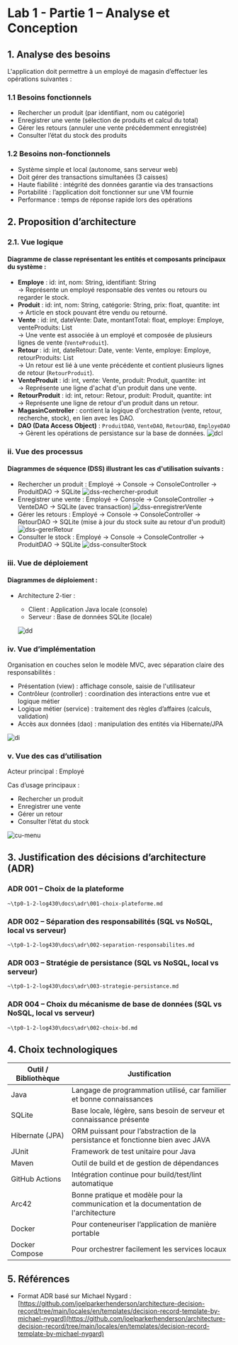 #  Lab 1 - Partie 1 – Analyse et Conception

## 1. Analyse des besoins
L'application doit permettre à un employé de magasin d’effectuer les opérations suivantes :
### 1.1 Besoins fonctionnels
* Rechercher un produit (par identifiant, nom ou catégorie)
* Enregistrer une vente (sélection de produits et calcul du total)
* Gérer les retours (annuler une vente précédemment enregistrée)
* Consulter l’état du stock des produits

### 1.2 Besoins non-fonctionnels
* Système simple et local (autonome, sans serveur web)
* Doit gérer des transactions simultanées (3 caisses)
* Haute fiabilité : intégrité des données garantie via des transactions
* Portabilité : l’application doit fonctionner sur une VM fournie
* Performance : temps de réponse rapide lors des opérations

## 2. Proposition d’architecture
### 2.1. Vue logique
#### Diagramme de classe représentant les entités et composants principaux du système :
- **Employe** : id: int, nom: String, identifiant: String  
  → Représente un employé responsable des ventes ou retours ou regarder le stock.
- **Produit** : id: int, nom: String, catégorie: String, prix: float, quantite: int  
  → Article en stock pouvant être vendu ou retourné.
- **Vente** : id: int, dateVente: Date, montantTotal: float, employe: Employe, venteProduits: List<VenteProduit>  
  → Une vente est associée à un employé et composée de plusieurs lignes de vente (`VenteProduit`).
- **Retour** : id: int, dateRetour: Date, vente: Vente, employe: Employe, retourProduits: List<RetourProduit>  
  → Un retour est lié à une vente précédente et contient plusieurs lignes de retour (`RetourProduit`).
- **VenteProduit** : id: int, vente: Vente, produit: Produit, quantite: int  
  → Représente une ligne d'achat d'un produit dans une vente.
- **RetourProduit** : id: int, retour: Retour, produit: Produit, quantite: int  
  → Représente une ligne de retour d'un produit dans un retour.
- **MagasinController** : contient la logique d'orchestration (vente, retour, recherche, stock), en lien avec les DAO.
- **DAO (Data Access Object)** : `ProduitDAO`, `VenteDAO`, `RetourDAO`, `EmployeDAO`  
  → Gèrent les opérations de persistance sur la base de données.
![dcl](https://img.plantuml.biz/plantuml/svg/hLVDRjiu4BuRy3iGliJUneTYRqPZj4XoQD5itRYREokFLUvIea9IGOjYtsMFSSzz0xrOXp-YI5kAZQ08ajZ3cMzcllaHzLffAdLTyF58Cys1N36QIreKG3P0CawL0Z8dwszADuzE-2V9A4EnGlaDpQbY9LbzM9FfNGs4YvpTrp0RZyQZCt9nSK6kImHkTefKafKPgoX7IpmOZomwkIugBhu1-JuU4KHa6x8WhDJkMoaA_BhMQ9gtvu20MqPBdPxCpTyN90VzTZETTI1Mz9SehApJzve1R3hhJlypqRleLb9iQgPFZIwZ6d8X6Up9CVUlADfoGRtjVKqDCH3XFIU3ozPXt-4AlLfvy6l57xthpaUKy1qoCb2C3VfonmloNcIKNw707HMYr0ZwIMZAqpp1btVH5jg97moE9rSPFARqgxj8k3nEoLKRZpr98hBdDr5GFJJuUEn959izYoDH3hudm8YsMz2YbiEy-VC3uXuydnRvISQaHTYdx3QMdiYPinaWhICqX7IKhJOe1rn2nDX-VFkTzkHyzP1JUVr5EvdFcwQXB3seFOaS71-R9C_-R6JR0axtj-OJbRH3Vsv6RczVlVaGhsblQwJV7O24x0j8yxkY4cDgiptmb2YQFHRlpT0fSG_lsNHBxd2_3jWNeBM4D--GYhKMsR_J0wBFSNtN3y0vV4p8De0FWcqS3jrkcOd2kEXP27kDdRJsYLH53GYbX1nX9KZNeCa0f87Xt6Or1-cscyzENOUQcWrnGwjN8Tkt2963N1gOZQW_S-Xfu1DZZdii2jftuLwZft5ZstqIjNeFVbiSx8fqIVXLSs9SoM8whUsyoJBf_KjySiZc9mTC8ve1Vzknfm8RH_R4vCTDPRGimP2mTfzI5WugVKGV2nVeFQAQYLBLN8Fl-oUrvmFzNUqzPTesxsmZicw1KytGgwFgp5UXsP5QCyxm_eZNognZT3nghtpp-RA7qqLhvrpyRRzO3tZxL7OlLLGUW1u26VXeRM7RDplUFEPuJPLmNpS_p9HKxQRgjm-J75lde6muTZpLa6atKNssRaW6ZQE-xxC6Jx5o70N6ORk5JADYnMl5a1VbWoIWEvSj_vEN4-jiyiU4j1UxWB3irmiN6LfhNCJAAfeO702wyHgSDJiWpV-axi8TZvnM0CJ_r-6w8viTnL8RCrDWnFLG_UfQKlDY4PHD4Du0aRRDJaAP0Re7Vv60hzZBr6xR7k2MW4e2FXQ6iZ8jnr0M4SnPZbSUysOKUkaCgPhF9yQkn6fDyFCvRcoPtda2QYjG26vxF1D59HIpKsNGF0xk894nDsmEBpl3Xa02b65PVFu75Lc9xL91kS5Cpqc1hsgMWWZI82g1_eBDr6WWZPZQ3EyUZ7W8ObwFcaS91TZ824QBsdkapEAoOjvTFwt2GpVmbbQrrKvvMFXMBKCPBh_GU_DsQQWEToQJkgEawxHGWiI_ST7MEOaf0-ya3U2ullbvZGpPD-TV)


### ii. Vue des processus
#### Diagrammes de séquence (DSS) illustrant les cas d'utilisation suivants :
* Rechercher un produit : Employé → Console → ConsoleController → ProduitDAO → SQLite
![dss-rechercher-produit](https://img.plantuml.biz/plantuml/svg/VLB1Qi904Bq7yWz3JdeelKiHfHPAiMWRw7sDOpkmxeRPIKjl_OT-XT_Xd_HBEZ6xeX8yBBF9l3VlpKicGGnBixLv9YGMOLQMyFVp2wzOVI2t1ne7DVjrGv9dUMOgyGmFszhwRyopMkbKKMsSG77lNV0wPF16-3Kim0I8h_g1MeIzjSW96nyluCjEVZPT771QysnjnAnCG2ZAbpa95gsvQ0jknaaOHX0C1U95BUJTCxfcu0zNxPJ2vDw7UPR07I-QK00VKuWM-hc9e7JrTiRh8RGGHNQsjV591fwMqzj7MY4x8nfMx9tC4z-mGx0OqiS8mFjTrTJx7QjqGAigdLYKk5pco1l1d8BSnPN6vokSHNULqYMc-9Jw2CncGoTfXK4Qe6jFqAqFFze_)
* Enregistrer une vente : Employé → Console → ConsoleController → VenteDAO → SQLite (avec transaction)
![dss-enregistrerVente](https://img.plantuml.biz/plantuml/svg/fL9DIyD04Bq7yX-6N4nHyLwajDY2IC5AeVTjEz6HxMwOdLIy-H_yX_uI9zcD7sqzUThDlZTlthp9E8XXQNOspuJ48aoNI_XuUuUPOtoa88mCZKFOenFCipmp6_4Cirrj_Qi-r5fE6wgD4oXkl0jUHSeLuSkW01CWFPqcwY7ihKNkkUdpWBvgcqydznrBpppR6Z5h4n2AvSES18lMMZ85bwE-BGmX60h42_RRXYIKTReeCjVnhXCm6kHPNnFBanFbuNSKdP4_DIu0auDX7r2KxRLKMTt_Nx8LKQqukY9xCd2tc5pTqXhPcNPH2JlH4Qo9suHpO1JViAxNdldrCmgiufgx1eSvnA9Xp_avrw_4ZtanLYNDleOnLKMR9sH5A-AT4VAkx2frlZ6wRVTFVW80)
* Gérer les retours : Employé → Console → ConsoleController → RetourDAO → SQLite (mise à jour du stock suite au retour d'un produit)
![dss-gererRetour](https://img.plantuml.biz/plantuml/svg/hLBDIWD13Bulx3k4FRLGyLwajDYYIC7QGk_JRQhHtPabawruynry0Qy-Hz_49p7RcHKjUn4y3279b-_Bpuoz69QwBD94I0g4wMe5dwzlS7NuO6IeBJ2AgpbDqiJauXXcPLMu5qoJIYiffyfOWUpIMU-qlhScVEvdO3p4K3TGZR0h2kGM6zqJ-FAeFftS7c5gqsHhn6oCHyXMTtCIp9hUObTmDcfrOGZUa2SE5BqzMcc2wyOEe6AthKcyHkRavM8H_54_JLg2m1NxKfomKRa_yWq0Osl3TdL1ekLL5HrBisWPxxMK_qUY8LNki2FDxCd0pM9oVaqRP6j43nDp7Hs0ZXyE3oXGwZkymsFZQiABov-YmEcEOj4Gbl7R_9pqrt6wa67j2fjz3sHsEyeVa3Mx8owDaBEzKAj3Zj5kZx_t2m00)
* Consulter le stock : Employé → Console → ConsoleController → ProduitDAO → SQLite
![dss-consulterStock](https://img.plantuml.biz/plantuml/svg/ZPB1IiGm48RlWRp3qDFkGRplGNPn1H71bOBtj9d5OTEa9bF5c-_WK_WSlebFuhHDX5r4F8NCVF_adxzT9pQHXyvfnSGEOLlNyFNs3fV1fy4nHf1Yuj0UjDBAj1mYN7Mz2w-eLIzQQgatdg4Q5K7WnGFXox82ao2NVWVbu1YSmrZOV3t1Tp7OWNYxkPiuERMoXarZ4a9LtzyIOpMQoxRWxA8y32kms1blCTRZ2WkoUPfqoFDIgqBEekn0kctP_mzXeKKhhluZ6Z6XPzDIVIO3DxlD-JKr6BrXYIhtVcP6v314Z-0CF0sI2F7d1rXAVV3KZE5EGq_zJvziVlVOwr4wfzGSXI0bonMO_PxQnxBI9915rkZjzDTy0m00)

### iii. Vue de déploiement
#### Diagrammes de déploiement :
* Architecture 2-tier :
    * Client : Application Java locale (console)
    * Serveur : Base de données SQLite (locale)
    
    ![dd](https://img.plantuml.biz/plantuml/svg/ZL3DIiD04Bu7yWuVEIL853nwa4OzI36qMkZ9osGpwCB-XCss7aJm7Nm9-nnv4v_4sRRYjR2x0_lzpSniZ1JYnfeyYpeQnfscbq3MCdevqsumNhDb5_7p-OKcg5STMSLDO5pMKNF8ipnpNiX5Im8wnbQB8ninAzSjZ5Tak2hmdcT0kWTsCmn6AuhQEomNAvHpsX9klHlzFnrGtWxUfVpYY46KpwvinSNW36lDRr84ZC5BQAYAfFn8VG4zHUfebBoRzAQPl7FJZaUi7Xza574wxxj3bv9AV_zvjdSuFHHrVNtKuWgDKjFtAAiWB9vQbFUwu-18i0lCbqsLl6Vi-ltcVm40)

### iv. Vue d’implémentation
Organisation en couches selon le modèle MVC, avec séparation claire des responsabilités :

* Présentation (view) : affichage console, saisie de l'utilisateur
* Contrôleur (controller) : coordination des interactions entre vue et logique métier
* Logique métier (service) : traitement des règles d’affaires (calculs, validation)
* Accès aux données (dao) : manipulation des entités via Hibernate/JPA

![di](https://img.plantuml.biz/plantuml/svg/XPB1IiGm48RlXRp3i2T5jYXwyY0hrQEiUEWzD4C9JZ8bcIeYmhw39n_1v_1DzabCks2xRkcUmloJVF_yGrPHT93MaSh42Y6KBOBPRhwiQ-Zdsw4NBPOzR3UVi0wrzZRk18CH79kMqddoK1Pm1dUtwrELgQpHrREk4HOLkvoulheypwMvo5yilYxWNMK05UaOeM0VcR1Ckie-vfvMx2Km4OOfGF7NFO990oFj4Hv3oc1b4CeK6OVo2ONRCDJtQI_yXaTyZEOfbxIWVqPxoiwhbthwQ3smNDuSfeLhi0aITDqbE6ntZyRMqpU6GQRxex5cBMRvy_0kxGgzwJ_YBm00)

### v. Vue des cas d’utilisation

Acteur principal : Employé 

Cas d’usage principaux :
* Rechercher un produit
* Enregistrer une vente
* Gérer un retour
* Consulter l’état du stock

![cu-menu](https://img.plantuml.biz/plantuml/svg/NP0nJWD134NxbVOENzi0GYb8KgE89A9A0-80rgorZ9YTYSQUI152oXsek04vnzua9s4sMOfDuURx-VlR2r6AcbfN5chLCLQMcaXjowWPXWJrJLBhh93Qu74wV6D33OdrPL4MP3H4hDkj2tlkXSX6oJVPg7hTYtQ__qPMX75hWfUGc_TuMi45GuxlAdoM1P24yxeyzyBcdMDVI1xR6EfajKAEyhPy695h7xcnel6CCdRibGToEYAVk-C5GcGDAGxGR0GjSxZaD7FkTFZfZagAEa4qc8zXO5uMN_sPmyMOJ1ulgSR2z5gONGlptcN1lZw__Wy0)


## 3. Justification des décisions d’architecture (ADR)
### ADR 001 – Choix de la plateforme
```~\tp0-1-2-log430\docs\adr\001-choix-plateforme.md```
### ADR 002 – Séparation des responsabilités (SQL vs NoSQL, local vs serveur)
`~\tp0-1-2-log430\docs\adr\002-separation-responsabilites.md`    
### ADR 003 – Stratégie de persistance (SQL vs NoSQL, local vs serveur)
`~\tp0-1-2-log430\docs\adr\003-strategie-persistance.md`
### ADR 004 – Choix du mécanisme de base de données (SQL vs NoSQL, local vs serveur)
```~\tp0-1-2-log430\docs\adr\002-choix-bd.md```

## 4. Choix technologiques
| Outil / Bibliothèque | Justification |
|----------------------|---------------|
| Java | Langage de programmation utilisé, car familier et bonne connaissances |
| SQLite | Base locale, légère, sans besoin de serveur et connaissance présente |
| Hibernate (JPA) | ORM puissant pour l’abstraction de la persistance et fonctionne bien avec JAVA |
| JUnit | Framework de test unitaire pour Java |
| Maven | Outil de build et de gestion de dépendances |
| GitHub Actions | Intégration continue pour build/test/lint automatique |
| Arc42 | Bonne pratique et modèle pour la communication et la documentation de l'architecture             |
| Docker | Pour conteneuriser l’application de manière portable |
| Docker Compose | Pour orchestrer facilement les services locaux |

## 5. Références
* Format ADR basé sur Michael Nygard : [https://github.com/joelparkerhenderson/architecture-decision-record/tree/main/locales/en/templates/decision-record-template-by-michael-nygard](https://github.com/joelparkerhenderson/architecture-decision-record/tree/main/locales/en/templates/decision-record-template-by-michael-nygard)


